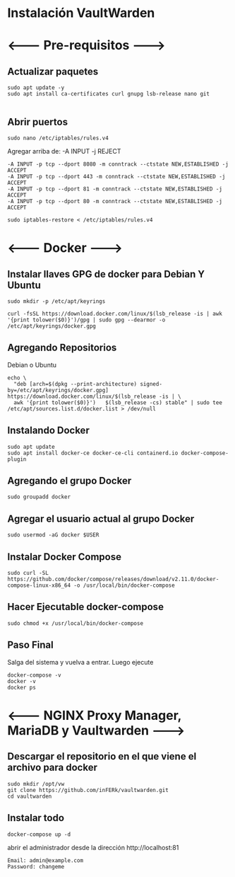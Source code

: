 # Instalación VaultWarden
  

# **<--- Pre-requisitos --->**  
## Actualizar paquetes
````   
sudo apt update -y
sudo apt install ca-certificates curl gnupg lsb-release nano git
 
````  
## Abrir puertos  
```` 
sudo nano /etc/iptables/rules.v4
```` 
Agregar arriba de: -A INPUT -j REJECT
```` 
-A INPUT -p tcp --dport 8080 -m conntrack --ctstate NEW,ESTABLISHED -j ACCEPT
-A INPUT -p tcp --dport 443 -m conntrack --ctstate NEW,ESTABLISHED -j ACCEPT
-A INPUT -p tcp --dport 81 -m conntrack --ctstate NEW,ESTABLISHED -j ACCEPT
-A INPUT -p tcp --dport 80 -m conntrack --ctstate NEW,ESTABLISHED -j ACCEPT
````  
  
```` 
sudo iptables-restore < /etc/iptables/rules.v4
````  

# **<--- Docker --->**

  
## Instalar llaves GPG de docker para Debian Y Ubuntu  
````  
sudo mkdir -p /etc/apt/keyrings
```` 
  
```` 
curl -fsSL https://download.docker.com/linux/$(lsb_release -is | awk '{print tolower($0)}')/gpg | sudo gpg --dearmor -o /etc/apt/keyrings/docker.gpg
````  
  
## Agregando Repositorios  
Debian  o Ubuntu
```` 
echo \
  "deb [arch=$(dpkg --print-architecture) signed-by=/etc/apt/keyrings/docker.gpg] https://download.docker.com/linux/$(lsb_release -is | \
  awk '{print tolower($0)}')   $(lsb_release -cs) stable" | sudo tee /etc/apt/sources.list.d/docker.list > /dev/null
```` 

  
## Instalando Docker
```` 
sudo apt update 
sudo apt install docker-ce docker-ce-cli containerd.io docker-compose-plugin
```` 
## Agregando el grupo Docker  
```` 
sudo groupadd docker  
```` 
  
## Agregar el usuario actual al grupo Docker
```` 
sudo usermod -aG docker $USER  
```` 
## Instalar Docker Compose
```` 
sudo curl -SL https://github.com/docker/compose/releases/download/v2.11.0/docker-compose-linux-x86_64 -o /usr/local/bin/docker-compose  
```` 
  
## Hacer Ejecutable docker-compose
```` 
sudo chmod +x /usr/local/bin/docker-compose
```` 
## Paso Final
  Salga del sistema y vuelva a entrar. Luego ejecute
```` 
docker-compose -v
docker -v
docker ps
```` 
  
  
 # **<--- NGINX Proxy Manager, MariaDB y Vaultwarden --->**  
  
## Descargar el repositorio en el que viene el archivo para docker
```` 
sudo mkdir /opt/vw
git clone https://github.com/inFERk/vaultwarden.git
cd vaultwarden
```` 

## Instalar todo
```` 
docker-compose up -d
```` 
  
abrir el administrador desde la dirección http://localhost:81
```` 
Email: admin@example.com
Password: changeme
```` 
